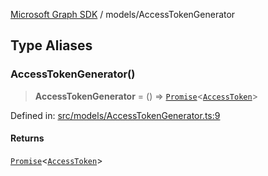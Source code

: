 [Microsoft Graph SDK](../README.md) / models/AccessTokenGenerator

## Type Aliases

### AccessTokenGenerator()

> **AccessTokenGenerator** = () => [`Promise`](https://developer.mozilla.org/docs/Web/JavaScript/Reference/Global_Objects/Promise)\<[`AccessToken`](../AccessToken.md#accesstoken)\>

Defined in: [src/models/AccessTokenGenerator.ts:9](https://github.com/Future-Secure-AI/microsoft-graph/blob/main/src/models/AccessTokenGenerator.ts#L9)

#### Returns

[`Promise`](https://developer.mozilla.org/docs/Web/JavaScript/Reference/Global_Objects/Promise)\<[`AccessToken`](../AccessToken.md#accesstoken)\>
